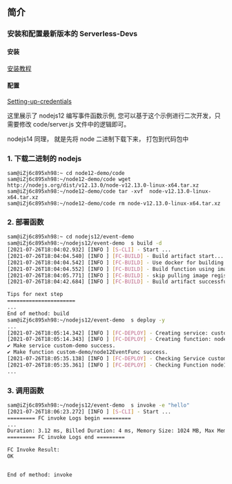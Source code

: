 ## 简介

### 安装和配置最新版本的 Serverless-Devs

#### 安装

[安装教程](https://github.com/devsapp/fc/blob/main/docs/Getting-started/Install-tutorial.md)

#### 配置

[Setting-up-credentials](https://github.com/devsapp/fc/blob/main/docs/Getting-started/Setting-up-credentials.md)

这里展示了 nodejs12 编写事件函数示例, 您可以基于这个示例进行二次开发，只需要修改 code/server.js 文件中的逻辑即可。

nodejs14 同理， 就是先将 node 二进制下载下来， 打包到代码包中

### 1. 下载二进制的 nodejs

```
sam@iZj6c895xh98:~ cd node12-demo/code
sam@iZj6c895xh98:~/node12-demo/code wget http://nodejs.org/dist/v12.13.0/node-v12.13.0-linux-x64.tar.xz
sam@iZj6c895xh98:~/node12-demo/code tar -xvf  node-v12.13.0-linux-x64.tar.xz
sam@iZj6c895xh98:~/node12-demo/code rm node-v12.13.0-linux-x64.tar.xz
```

### 2. 部署函数

```bash
sam@iZj6c895xh98:~ cd nodejs12/event-demo
sam@iZj6c895xh98:~/nodejs12/event-demo  s build -d
[2021-07-26T18:04:02.932] [INFO ] [S-CLI] - Start ...
[2021-07-26T18:04:04.540] [INFO ] [FC-BUILD] - Build artifact start...
[2021-07-26T18:04:04.542] [INFO ] [FC-BUILD] - Use docker for building.
[2021-07-26T18:04:04.552] [INFO ] [FC-BUILD] - Build function using image: registry.cn-beijing.aliyuncs.com/aliyunfc/runtime-custom:build-1.9.17
[2021-07-26T18:04:05.771] [INFO ] [FC-BUILD] - skip pulling image registry.cn-beijing.aliyuncs.com/aliyunfc/runtime-custom:build-1.9.17...
[2021-07-26T18:04:42.684] [INFO ] [FC-BUILD] - Build artifact successfully.

Tips for next step
======================
...
End of method: build
sam@iZj6c895xh98:~/nodejs12/event-demo  s deploy -y
...
[2021-07-26T18:05:14.342] [INFO ] [FC-DEPLOY] - Creating service: custom-demo
[2021-07-26T18:05:14.343] [INFO ] [FC-DEPLOY] - Creating function: node12EventFunc
✔ Make service custom-demo success.
✔ Make function custom-demo/node12EventFunc success.
[2021-07-26T18:05:35.138] [INFO ] [FC-DEPLOY] - Checking Service custom-demo exists
[2021-07-26T18:05:35.361] [INFO ] [FC-DEPLOY] - Checking Function node12EventFunc exists
...
```

### 3. 调用函数

```bash
sam@iZj6c895xh98:~/nodejs12/event-demo  s invoke -e "hello"
[2021-07-26T18:06:23.272] [INFO ] [S-CLI] - Start ...
========= FC invoke Logs begin =========
...
Duration: 3.12 ms, Billed Duration: 4 ms, Memory Size: 1024 MB, Max Memory Used: 55.65 MB
========= FC invoke Logs end =========

FC Invoke Result:
OK


End of method: invoke
```
